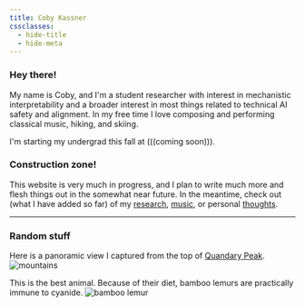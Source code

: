 ```yaml
---
title: Coby Kassner
cssclasses:
  - hide-title
  - hide-meta
---
```


### Hey there!
My name is Coby, and I'm a student researcher with interest in mechanistic interpretability and a broader interest in most things related to technical AI safety and alignment. In my free time I love composing and performing classical music, hiking, and skiing.

I'm starting my undergrad this fall at (((coming soon))). 

### Construction zone!
This website is very much in progress, and I plan to write much more and flesh things out in the somewhat near future. In the meantime, check out (what I have added so far) of my [research](Research), [music](Music), or personal [thoughts](Personal).

***
### Random stuff
Here is a panoramic view I captured from the top of [Quandary Peak](https://en.wikipedia.org/wiki/Quandary_Peak).
![mountains](mountains.jpg)

This is the best animal. Because of their diet, bamboo lemurs are practically immune to cyanide.
![bamboo lemur](bamboo_lemur.png)